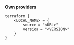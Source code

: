 **Own providers**
```hcl
terraform {
    <LOCAL_NAME> = {
        source = "<URL>"
        version = "<VERSION>"
    }
}
```